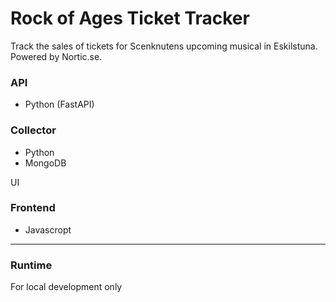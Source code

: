 # Rock of Ages Ticket Tracker

Track the sales of tickets for Scenknutens upcoming musical in Eskilstuna. Powered by Nortic.se.

### API
* Python (FastAPI)

### Collector
* Python
* MongoDB

UI
### Frontend
* Javascropt



---
### Runtime
For local development only


